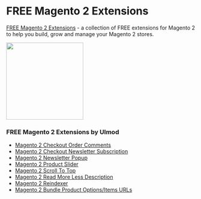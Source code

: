 # FREE Magento 2 Extensions

[FREE Magento 2 Extensions](https://www.ulmod.com/magento2-extensions/free-extensions.html) - a collection of FREE extensions for Magento 2 to help you build, grow and manage your Magento 2 stores.

<a href="https://www.ulmod.com/magento2-extensions/free-extensions.html"><img width="205" src="https://www.ulmod.com/media/wysiwyg/um-download-now1.png"></a>
  
### FREE Magento 2 Extensions by Ulmod 
  * [Magento 2 Checkout Order Comments](https://www.ulmod.com/magento-2-order-comment-extension.html)
  * [Magento 2 Checkout Newsletter Subscription](https://www.ulmod.com/checkout-subcription-for-magento-2.html)
  * [Magento 2 Newsletter Popup](https://www.ulmod.com/magento-2-newsletter-popup.html)
  * [Magento 2 Product Slider](https://www.ulmod.com/magento-2-product-slider-extension.html)
  * [Magento 2 Scroll To Top](https://www.ulmod.com/magento-2-scroll-to-top-extension.html)  
  * [Magento 2 Read More Less Description](https://www.ulmod.com/read-more-less-for-magento-2.html)  
  * [Magento 2 Reindexer](https://www.ulmod.com/reindexer-for-magento-2.html)  
  * [Magento 2 Bundle Product Options/Items URLs](https://www.ulmod.com/magento-2-bundle-items-url.html)  
